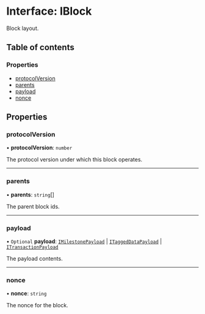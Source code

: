 # Interface: IBlock

Block layout.

## Table of contents

### Properties

- [protocolVersion](IBlock.md#protocolversion)
- [parents](IBlock.md#parents)
- [payload](IBlock.md#payload)
- [nonce](IBlock.md#nonce)

## Properties

### protocolVersion

• **protocolVersion**: `number`

The protocol version under which this block operates.

___

### parents

• **parents**: `string`[]

The parent block ids.

___

### payload

• `Optional` **payload**: [`IMilestonePayload`](IMilestonePayload.md) \| [`ITaggedDataPayload`](ITaggedDataPayload.md) \| [`ITransactionPayload`](ITransactionPayload.md)

The payload contents.

___

### nonce

• **nonce**: `string`

The nonce for the block.
